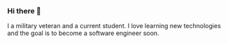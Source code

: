 ### Hi there 👋
I a military veteran and a current student. I love learning new technologies and the goal is to become a software engineer soon. 
<!--
**Saint-spec/Saint-spec** is a ✨ _special_ ✨ repository because its `README.md` (this file) appears on your GitHub profile.

Here are some ideas to get you started:

- 🔭 I’m currently a student 
- 🌱 I’m currently learning SQL.
- I will be adding my main projects soon.
-->
